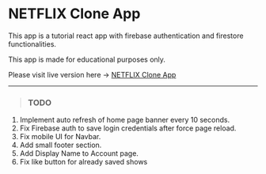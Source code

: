# NETFLIX Clone App

This app is a tutorial react app with firebase authentication and firestore functionalities.

This app is made for educational purposes only.

Please visit live version here -> [NETFLIX Clone App](https://netflix-clone-react-898d0.web.app/ "NETFLIX Clone App")


------------

> ### TODO
1. Implement auto refresh of home page banner every 10 seconds.
2. Fix Firebase auth to save login credentials after force page reload.
3. Fix mobile UI for Navbar.
4. Add small footer section.
5. Add Display Name to Account page.
6. Fix like button for already saved shows
